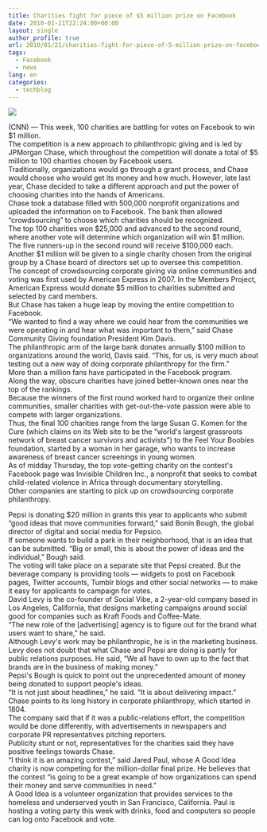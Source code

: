 ```yaml
---
title: Charities fight for piece of $5 million prize on Facebook
date: 2010-01-21T22:24:00+00:00
layout: single
author_profile: true
url: 2010/01/21/charities-fight-for-piece-of-5-million-prize-on-facebook/
tags:
  - Facebook
  - news
lang: en
categories: 
  - techblog
---
```

[![](http://1.bp.blogspot.com/_vaUVXcmC3OI/S1jMxpgwllI/AAAAAAAAAtA/xQya7-xo_dU/s320/story.jpg)](http://1.bp.blogspot.com/_vaUVXcmC3OI/S1jMxpgwllI/AAAAAAAAAtA/xQya7-xo_dU/s1600-h/story.jpg)

(CNN) — This week, 100 charities are battling for votes on Facebook to win $1 million.  
The competition is a new approach to philanthropic giving and is led by JPMorgan Chase, which throughout the competition will donate a total of $5 million to 100 charities chosen by Facebook users.  
Traditionally, organizations would go through a grant process, and Chase would choose who would get its money and how much. However, late last year, Chase decided to take a different approach and put the power of choosing charities into the hands of Americans.  
Chase took a database filled with 500,000 nonprofit organizations and uploaded the information on to Facebook. The bank then allowed “crowdsourcing” to choose which charities should be recognized.  
The top 100 charities won $25,000 and advanced to the second round, where another vote will determine which organization will win $1 million. The five runners-up in the second round will receive $100,000 each.  
Another $1 million will be given to a single charity chosen from the original group by a Chase board of directors set up to oversee this competition.  
The concept of crowdsourcing corporate giving via online communities and voting was first used by American Express in 2007. In the Members Project, American Express would donate $5 million to charities submitted and selected by card members.  
But Chase has taken a huge leap by moving the entire competition to Facebook.  
“We wanted to find a way where we could hear from the communities we were operating in and hear what was important to them,” said Chase Community Giving foundation President Kim Davis.  
The philanthropic arm of the large bank donates annually $100 million to organizations around the world, Davis said. “This, for us, is very much about testing out a new way of doing corporate philanthropy for the firm.”  
More than a million fans have participated in the Facebook program.  
Along the way, obscure charities have joined better-known ones near the top of the rankings.  
Because the winners of the first round worked hard to organize their online communities, smaller charities with get-out-the-vote passion were able to compete with larger organizations.  
Thus, the final 100 charities range from the large Susan G. Komen for the Cure (which claims on its Web site to be the “world's largest grassroots network of breast cancer survivors and activists”) to the Feel Your Boobies foundation, started by a woman in her garage, who wants to increase awareness of breast cancer screenings in young women.  
As of midday Thursday, the top vote-getting charity on the contest's Facebook page was Invisible Children Inc., a nonprofit that seeks to combat child-related violence in Africa through documentary storytelling.  
Other companies are starting to pick up on crowdsourcing corporate philanthropy.

Pepsi is donating $20 million in grants this year to applicants who submit “good ideas that move communities forward,” said Bonin Bough, the global director of digital and social media for Pepsico.  
If someone wants to build a park in their neighborhood, that is an idea that can be submitted. “Big or small, this is about the power of ideas and the individual,” Bough said.  
The voting will take place on a separate site that Pepsi created. But the beverage company is providing tools — widgets to post on Facebook pages, Twitter accounts, Tumblr blogs and other social networks — to make it easy for applicants to campaign for votes.  
David Levy is the co-founder of Social Vibe, a 2-year-old company based in Los Angeles, California, that designs marketing campaigns around social good for companies such as Kraft Foods and Coffee-Mate.  
“The new role of the [advertising] agency is to figure out for the brand what users want to share,” he said.  
Although Levy's work may be philanthropic, he is in the marketing business. Levy does not doubt that what Chase and Pepsi are doing is partly for public relations purposes. He said, “We all have to own up to the fact that brands are in the business of making money.”  
Pepsi's Bough is quick to point out the unprecedented amount of money being donated to support people's ideas.  
“It is not just about headlines,” he said. “It is about delivering impact.”  
Chase points to its long history in corporate philanthropy, which started in 1804.  
The company said that if it was a public-relations effort, the competition would be done differently, with advertisements in newspapers and corporate PR representatives pitching reporters.  
Publicity stunt or not, representatives for the charities said they have positive feelings towards Chase.  
“I think it is an amazing contest,” said Jared Paul, whose A Good Idea charity is now competing for the million-dollar final prize. He believes that the contest “is going to be a great example of how organizations can spend their money and serve communities in need.”  
A Good Idea is a volunteer organization that provides services to the homeless and underserved youth in San Francisco, California. Paul is hosting a voting party this week with drinks, food and computers so people can log onto Facebook and vote.